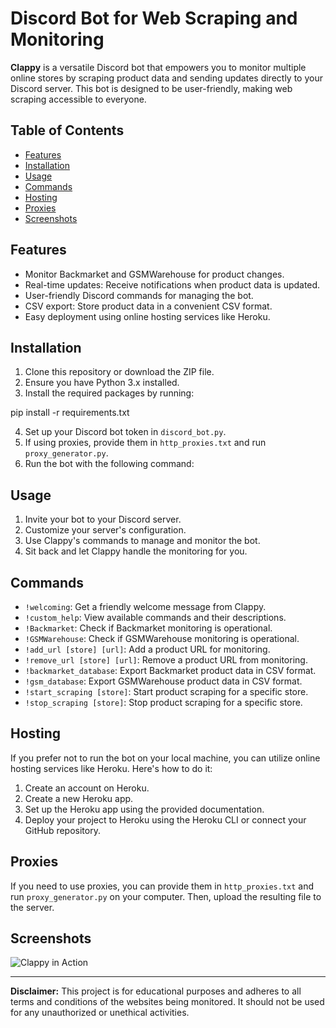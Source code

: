 # Discord Bot for Web Scraping and Monitoring

**Clappy** is a versatile Discord bot that empowers you to monitor multiple online stores by scraping product data and sending updates directly to your Discord server. This bot is designed to be user-friendly, making web scraping accessible to everyone.

## Table of Contents

- [Features](#features)
- [Installation](#installation)
- [Usage](#usage)
- [Commands](#commands)
- [Hosting](#hosting)
- [Proxies](#proxies)
- [Screenshots](#screenshots)

## Features

- Monitor Backmarket and GSMWarehouse for product changes.
- Real-time updates: Receive notifications when product data is updated.
- User-friendly Discord commands for managing the bot.
- CSV export: Store product data in a convenient CSV format.
- Easy deployment using online hosting services like Heroku.

## Installation

1. Clone this repository or download the ZIP file.
2. Ensure you have Python 3.x installed.
3. Install the required packages by running:

pip install -r requirements.txt

4. Set up your Discord bot token in `discord_bot.py`.
5. If using proxies, provide them in `http_proxies.txt` and run `proxy_generator.py`.
6. Run the bot with the following command:

## Usage

1. Invite your bot to your Discord server.
2. Customize your server's configuration.
3. Use Clappy's commands to manage and monitor the bot.
4. Sit back and let Clappy handle the monitoring for you.

## Commands

- `!welcoming`: Get a friendly welcome message from Clappy.
- `!custom_help`: View available commands and their descriptions.
- `!Backmarket`: Check if Backmarket monitoring is operational.
- `!GSMWarehouse`: Check if GSMWarehouse monitoring is operational.
- `!add_url [store] [url]`: Add a product URL for monitoring.
- `!remove_url [store] [url]`: Remove a product URL from monitoring.
- `!backmarket_database`: Export Backmarket product data in CSV format.
- `!gsm_database`: Export GSMWarehouse product data in CSV format.
- `!start_scraping [store]`: Start product scraping for a specific store.
- `!stop_scraping [store]`: Stop product scraping for a specific store.

## Hosting

If you prefer not to run the bot on your local machine, you can utilize online hosting services like Heroku. Here's how to do it:

1. Create an account on Heroku.
2. Create a new Heroku app.
3. Set up the Heroku app using the provided documentation.
4. Deploy your project to Heroku using the Heroku CLI or connect your GitHub repository.

## Proxies

If you need to use proxies, you can provide them in `http_proxies.txt` and run `proxy_generator.py` on your computer. Then, upload the resulting file to the server.

## Screenshots

![Clappy in Action](screenshots/clappy-screenshot.png)

---

**Disclaimer:** This project is for educational purposes and adheres to all terms and conditions of the websites being monitored. It should not be used for any unauthorized or unethical activities.
